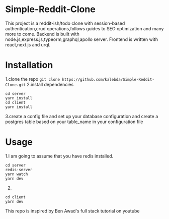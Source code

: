 # Simple-Reddit-Clone
This project is a reddit-ish/todo clone with session-based authentication,crud operations,follows guides to SEO optimization and many more to come.
Backend is built with node.js,express.js,typeorm,graphql,apollo server. Frontend is written with react,next.js and urql. 

# Installation
1.clone the repo
```git clone https://github.com/kalebda/Simple-Reddit-Clone.git```
2.install dependencies
```
cd server
yarn install
cd client
yarn install
```
3.create a config file and set up your database configuration and create a postgres table based on your table_name in your configuration file

# Usage
1.I am going to assume that you have redis installed.
```
cd server
redis-server
yarn watch
yarn dev
```
2.
```
cd client
yarn dev
```
This repo is inspired by Ben Awad's full stack tutorial on youtube
